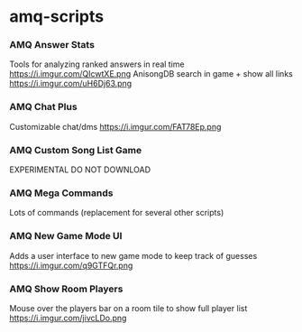 # amq-scripts

### AMQ Answer Stats
Tools for analyzing ranked answers in real time https://i.imgur.com/QIcwtXE.png
AnisongDB search in game + show all links https://i.imgur.com/uH6Dj63.png

### AMQ Chat Plus
Customizable chat/dms https://i.imgur.com/FAT78Ep.png

### AMQ Custom Song List Game
EXPERIMENTAL DO NOT DOWNLOAD

### AMQ Mega Commands
Lots of commands (replacement for several other scripts)

### AMQ New Game Mode UI
Adds a user interface to new game mode to keep track of guesses https://i.imgur.com/q9GTFQr.png

### AMQ Show Room Players
Mouse over the players bar on a room tile to show full player list https://i.imgur.com/jivcLDo.png
